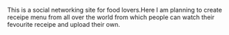 This is a social networking site for food lovers.Here I am planning to create receipe menu from all over the world from which people can
watch their fevourite receipe and upload their own.
